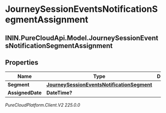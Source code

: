 # JourneySessionEventsNotificationSegmentAssignment

## ININ.PureCloudApi.Model.JourneySessionEventsNotificationSegmentAssignment

## Properties

|Name | Type | Description | Notes|
|------------ | ------------- | ------------- | -------------|
| **Segment** | [**JourneySessionEventsNotificationSegment**](JourneySessionEventsNotificationSegment) |  | [optional] |
| **AssignedDate** | **DateTime?** |  | [optional] |



_PureCloudPlatform.Client.V2 225.0.0_
